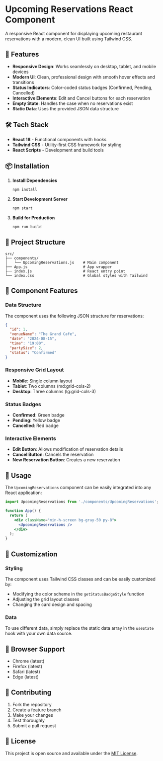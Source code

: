 # Upcoming Reservations React Component

A responsive React component for displaying upcoming restaurant reservations with a modern, clean UI built using Tailwind CSS.

## 🚀 Features

- **Responsive Design**: Works seamlessly on desktop, tablet, and mobile devices
- **Modern UI**: Clean, professional design with smooth hover effects and transitions
- **Status Indicators**: Color-coded status badges (Confirmed, Pending, Cancelled)
- **Interactive Elements**: Edit and Cancel buttons for each reservation
- **Empty State**: Handles the case when no reservations exist
- **Static Data**: Uses the provided JSON data structure

## 🛠️ Tech Stack

- **React 18** - Functional components with hooks
- **Tailwind CSS** - Utility-first CSS framework for styling
- **React Scripts** - Development and build tools

## 📦 Installation

1. **Install Dependencies**
   ```bash
   npm install
   ```

2. **Start Development Server**
   ```bash
   npm start
   ```

3. **Build for Production**
   ```bash
   npm run build
   ```

## 📁 Project Structure

```
src/
├── components/
│   └── UpcomingReservations.js    # Main component
├── App.js                         # App wrapper
├── index.js                       # React entry point
└── index.css                      # Global styles with Tailwind
```

## 🎨 Component Features

### Data Structure
The component uses the following JSON structure for reservations:
```json
{
  "id": 1,
  "venueName": "The Grand Cafe",
  "date": "2024-08-15",
  "time": "19:00",
  "partySize": 2,
  "status": "Confirmed"
}
```

### Responsive Grid Layout
- **Mobile**: Single column layout
- **Tablet**: Two columns (md:grid-cols-2)
- **Desktop**: Three columns (lg:grid-cols-3)

### Status Badges
- **Confirmed**: Green badge
- **Pending**: Yellow badge
- **Cancelled**: Red badge

### Interactive Elements
- **Edit Button**: Allows modification of reservation details
- **Cancel Button**: Cancels the reservation
- **New Reservation Button**: Creates a new reservation

## 🎯 Usage

The `UpcomingReservations` component can be easily integrated into any React application:

```jsx
import UpcomingReservations from './components/UpcomingReservations';

function App() {
  return (
    <div className="min-h-screen bg-gray-50 py-8">
      <UpcomingReservations />
    </div>
  );
}
```

## 🎨 Customization

### Styling
The component uses Tailwind CSS classes and can be easily customized by:
- Modifying the color scheme in the `getStatusBadgeStyle` function
- Adjusting the grid layout classes
- Changing the card design and spacing

### Data
To use different data, simply replace the static data array in the `useState` hook with your own data source.

## 📱 Browser Support

- Chrome (latest)
- Firefox (latest)
- Safari (latest)
- Edge (latest)

## 🤝 Contributing

1. Fork the repository
2. Create a feature branch
3. Make your changes
4. Test thoroughly
5. Submit a pull request

## 📄 License

This project is open source and available under the [MIT License](LICENSE). 